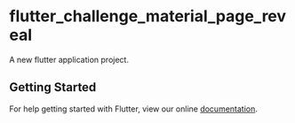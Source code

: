 # flutter_challenge_material_page_reveal

A new flutter application project.

## Getting Started

For help getting started with Flutter, view our online
[documentation](https://flutter.io/).
